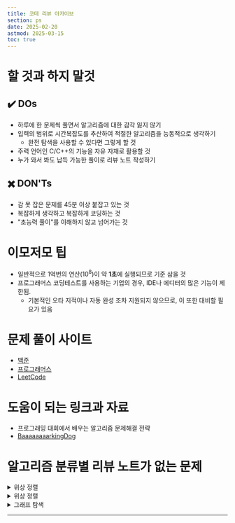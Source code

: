 ```yaml
---
title: 코테 리뷰 아카이브
section: ps
date: 2025-02-20
astmod: 2025-03-15
toc: true
---
```


# 할 것과 하지 말것

## ✔️ DOs

* 하루에 한 문제씩 풀면서 알고리즘에 대한 감각 잃지 않기
* 입력의 범위로 시간복잡도를 추산하여 적절한 알고리즘을 능동적으로 생각하기
  * 완전 탐색을 사용할 수 있다면 그렇게 할 것
* 주력 언어인 C/C++의 기능을 자유 자재로 활용할 것
* 누가 와서 봐도 납득 가능한 풀이로 리뷰 노트 작성하기

## ✖️ DON'Ts

* 감 못 잡은 문제를 45분 이상 붙잡고 있는 것
* 복잡하게 생각하고 복잡하게 코딩하는 것
* "초능력 풀이"를 이해하지 않고 넘어가는 것

# 이모저모 팁

* 일반적으로 1억번의 연산($10^8$)이 약 **1초**에 실행되므로 기준 삼을 것
* 프로그래머스 코딩테스트를 사용하는 기업의 경우, IDE나 에디터의 많은 기능이 제한됨.
  * 기본적인 오타 지적이나 자동 완성 조차 지원되지 않으므로, 이 또한 대비할 필요가 있음

# 문제 풀이 사이트

* [백준](https://www.acmicpc.net/)
* [프로그래머스](https://school.programmers.co.kr/learn/challenges?order=recent&levels=1&languages=c%2Ccpp&partIds=33882)
* [LeetCode](https://leetcode.com/)

# 도움이 되는 링크과 자료

* 프로그래밍 대회에서 배우는 알고리즘 문제해결 전략
* [BaaaaaaaarkingDog](https://blog.encrypted.gg/category/%EA%B0%95%EC%A2%8C/%EC%8B%A4%EC%A0%84%20%EC%95%8C%EA%B3%A0%EB%A6%AC%EC%A6%98)


# 알고리즘 분류별 리뷰 노트가 없는 문제

<details> 
<summary>위상 정렬</summary>

* [[백준] 2252 줄 세우기](https://www.acmicpc.net/problem/2252)<sup>{25-03-15}</sup>
* [[백준] 1766 문제집](https://www.acmicpc.net/problem/1766)<sup>{25-03-15}</sup>
  * [ ] 우선 순위 큐 정의법 한번 정리
</details>
<details>
<summary>위상 정렬</summary>
* [ ] [[백준] 9664 G4 N-Queen](https://www.acmicpc.net/problem/9663)
* [[백준] 15649 S3 N과 M(1)](https://www.acmicpc.net/problem/15649)
* [[백준] 15650 S3 N과 M(2)](https://www.acmicpc.net/problem/15650)
* [[백준] 15651 S3 N과 M(3)](https://www.acmicpc.net/step/34)
* [[백준] 15652 S3 N과 M(4)](https://www.acmicpc.net/problem/15652)
* [[백준] 14888 S1 연산자 끼워넣기](https://www.acmicpc.net/problem/14888)
</details>

<details>
<summary>그래프 탐색</summary>
* [[백준] 10451 S3 순열 사이클](https://www.acmicpc.net/problem/10451)
  * 사이클 탐색
</details>

---